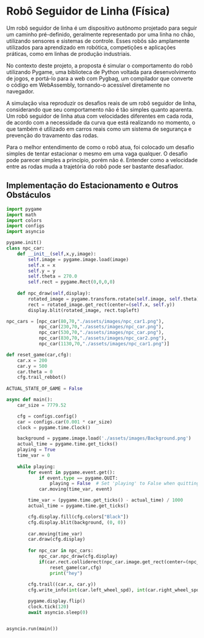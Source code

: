# Robô Seguidor de Linha (Física)

Um robô seguidor de linha é um dispositivo autônomo projetado para seguir um caminho pré-definido, 
geralmente representado por uma linha no chão, utilizando sensores e sistemas de controle. 
Esses robôs são amplamente utilizados para aprendizado em robótica, competições e aplicações práticas, 
como em linhas de produção industriais.

No contexto deste projeto, a proposta é simular o comportamento do robô utilizando Pygame, 
uma biblioteca de Python voltada para desenvolvimento de jogos, e portá-lo para a web com Pygbag, 
um compilador que converte o código em WebAssembly, tornando-o acessível diretamente no navegador.

A simulação visa reproduzir os desafios reais de um robô seguidor de linha, 
considerando que seu comportamento não é tão simples quanto aparenta. 
Um robô seguidor de linha atua com velocidades diferentes em cada roda, 
de acordo com a necessidade da curva que está realizando no momento,
o que também é utilizado em carros reais como um sistema de segurança e prevenção do travamento das rodas.

Para o melhor entendimento de como o robô atua, 
foi colocado um desafio simples de tentar estacionar o mesmo em uma vaga qualquer. 
O desafio pode parecer simples a princípio, porém não é. 
Entender como a velocidade entre as rodas muda a trajetória do robô pode ser bastante desafiador.

## Implementação do Estacionamento e Outros Obstáculos
```python
import pygame
import math
import colors
import configs
import asyncio

pygame.init()
class npc_car:
    def __init__(self,x,y,image):
        self.image = pygame.image.load(image)
        self.x = x
        self.y = y
        self.theta = 270.0
        self.rect = pygame.Rect(0,0,0,0)
        
    def npc_draw(self,display):
        rotated_image = pygame.transform.rotate(self.image, self.theta)
        rect = rotated_image.get_rect(center=(self.x, self.y))
        display.blit(rotated_image, rect.topleft)

npc_cars = [npc_car(80,70,"./assets/images/npc_car1.png"),
            npc_car(230,70,"./assets/images/npc_car.png"),
            npc_car(530,70,"./assets/images/npc_car.png"),
            npc_car(830,70,"./assets/images/npc_car2.png"),
            npc_car(1130,70,"./assets/images/npc_car1.png")]

def reset_game(car,cfg):
    car.x = 200
    car.y = 500
    car.theta = 0
    cfg.trail_rebbot()
    
ACTUAL_STATE_OF_GAME = False

async def main():
    car_size = 7779.52

    cfg = configs.config()
    car = configs.car(0.001 * car_size)
    clock = pygame.time.Clock()

    background = pygame.image.load('./assets/images/Background.png')
    actual_time = pygame.time.get_ticks()
    playing = True 
    time_var = 0
    
    while playing:
        for event in pygame.event.get():
            if event.type == pygame.QUIT:
                playing = False  # Set 'playing' to False when quitting the game
            car.moving(time_var, event)

        time_var = (pygame.time.get_ticks() - actual_time) / 1000
        actual_time = pygame.time.get_ticks()

        cfg.display.fill(cfg.colors["Black"])
        cfg.display.blit(background, (0, 0))
        
        car.moving(time_var)
        car.draw(cfg.display)
        
        for npc_car in npc_cars: 
            npc_car.npc_draw(cfg.display)
            if(car.rect.colliderect(npc_car.image.get_rect(center=(npc_car.x,npc_car.y)))):
                reset_game(car,cfg)
                print("hey")
                
        cfg.trail((car.x, car.y))
        cfg.write_info(int(car.left_wheel_spd), int(car.right_wheel_spd), car.theta)

        pygame.display.flip()
        clock.tick(120)
        await asyncio.sleep(0)


asyncio.run(main())

